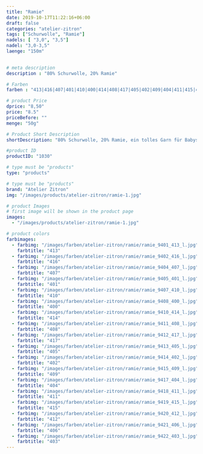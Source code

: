 ```yaml
---
title: "Ramie"
date: 2019-10-17T11:22:16+06:00
draft: false
categories: "atelier-zitron"
tags: ["Schurwolle", "Ramie"]	
nadels: [ "3,0", "3,5"]
nadel: "3,0-3,5" 
laenge: "150m"	
 

# meta description
description : "80% Schurwolle, 20% Ramie"

# Farben
farben : "413|416|407|401|410|400|414|408|417|405|402|409|404|411|415|412|406|403"

# product Price
dprice: "8,50"
price: "8.5"
priceBefore: ""
menge: "50g"

# Product Short Description
shortDescription: "80% Schurwolle, 20% Ramie, ein tolles Garn für Babysachen."

#product ID
productID: "1030"

# type must be "products"
type: "products"

# type must be "products"
brand: "Atelier Zitron"
img: "/images/products/atelier-zitron/ramie-1.jpg"   

# product Images
# first image will be shown in the product page
images:
  - "/images/products/atelier-zitron/ramie-1.jpg"

# product colors
farbimages:
  - farbimg: "/images/farben/atelier-zitron/ramie/ramie_9401_413_l.jpg"
    farbtitle: "413"
  - farbimg: "/images/farben/atelier-zitron/ramie/ramie_9402_416_l.jpg"
    farbtitle: "416"
  - farbimg: "/images/farben/atelier-zitron/ramie/ramie_9404_407_l.jpg"
    farbtitle: "407"
  - farbimg: "/images/farben/atelier-zitron/ramie/ramie_9405_401_l.jpg"
    farbtitle: "401"
  - farbimg: "/images/farben/atelier-zitron/ramie/ramie_9407_410_l.jpg"
    farbtitle: "410"
  - farbimg: "/images/farben/atelier-zitron/ramie/ramie_9408_400_l.jpg"
    farbtitle: "400"
  - farbimg: "/images/farben/atelier-zitron/ramie/ramie_9410_414_l.jpg"
    farbtitle: "414"
  - farbimg: "/images/farben/atelier-zitron/ramie/ramie_9411_408_l.jpg"
    farbtitle: "408"
  - farbimg: "/images/farben/atelier-zitron/ramie/ramie_9412_417_l.jpg"
    farbtitle: "417"
  - farbimg: "/images/farben/atelier-zitron/ramie/ramie_9413_405_l.jpg"
    farbtitle: "405"
  - farbimg: "/images/farben/atelier-zitron/ramie/ramie_9414_402_l.jpg"
    farbtitle: "402"
  - farbimg: "/images/farben/atelier-zitron/ramie/ramie_9415_409_l.jpg"
    farbtitle: "409"
  - farbimg: "/images/farben/atelier-zitron/ramie/ramie_9417_404_l.jpg"
    farbtitle: "404"
  - farbimg: "/images/farben/atelier-zitron/ramie/ramie_9418_411_l.jpg"
    farbtitle: "411"
  - farbimg: "/images/farben/atelier-zitron/ramie/ramie_9419_415_l.jpg"
    farbtitle: "415"
  - farbimg: "/images/farben/atelier-zitron/ramie/ramie_9420_412_l.jpg"
    farbtitle: "412"
  - farbimg: "/images/farben/atelier-zitron/ramie/ramie_9421_406_l.jpg"
    farbtitle: "406"
  - farbimg: "/images/farben/atelier-zitron/ramie/ramie_9422_403_l.jpg"
    farbtitle: "403"
---
```



